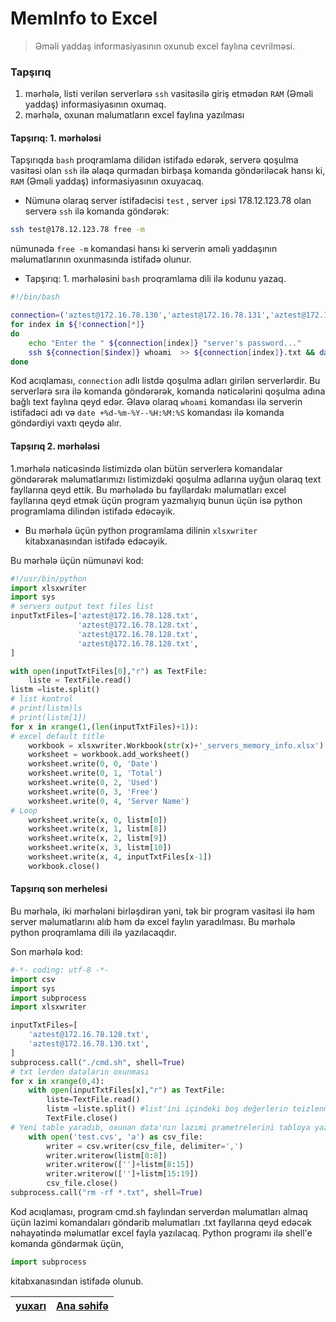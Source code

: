 # MemInfo to Excel
> Əməli yaddaş informasiyasının oxunub excel faylına cevrilməsi.

### Tapşırıq
 1. mərhələ, listi verilən serverlərə `ssh` vasitəsilə giriş etmədən `RAM` (Əməli yaddaş) informasiyasının oxumaq.
 2. mərhələ, oxunan məlumatların excel faylına yazılması


 #### Tapşırıq: 1. mərhələsi
Tapşırıqda `bash` proqramlama dilidən istifadə edərək, serverə qoşulma vasitəsi olan `ssh` ilə əlaqə qurmadan birbaşa komanda göndəriləcək hansı ki, `RAM` (Əməli yaddaş) informasiyasının oxuyacaq.

* Nümunə olaraq server istifadəcisi `test` , server `ip`si 178.12.123.78 olan serverə `ssh` ilə komanda göndərək:
```bash
ssh test@178.12.123.78 free -m
```
nümunədə `free -m` komandasi hansı ki serverin əməli yaddaşının məlumatlarının oxunmasında istifadə olunur.
* Tapşırıq: 1. mərhələsini `bash` proqramlama dili ilə kodunu yazaq.

```bash
#!/bin/bash

connection=('aztest@172.16.78.130','aztest@172.16.78.131','aztest@172.16.78.132')
for index in ${!connection[*]}
do
	echo "Enter the " ${connection[index]} "server's password..."
	ssh ${connection[$index]} whoami  >> ${connection[index]}.txt && date +%d-%m-%Y--%H:%M:%S  >> ${connection[index]}.txt && free -m >> ${connection[index]}.txt
done
```
Kod acıqlaması, `connection` adlı listdə qoşulma adları girilən serverlərdir. Bu serverlərə sıra ilə komanda göndərərək, komanda nəticələrini qoşulma adına bağlı text faylına qeyd edər. Əlavə olaraq `whoami` komandası ilə serverin istifadəci adı və `date +%d-%m-%Y--%H:%M:%S` komandası ilə komanda göndərdiyi vaxtı qeydə alır.

#### Tapşırıq 2. mərhələsi
1.mərhələ nəticəsində listimizdə olan bütün serverlerə komandalar göndərərək məlumatlarımızı listimizdəki qoşulma adlarına uyğun olaraq text fayllarına qeyd ettik. Bu mərhələdə bu fayllardakı məlumatları excel fayllarına qeyd etmək üçün program yazmalıyıq bunun üçün isə python programlama dilindən istifadə edəcəyik.
* Bu mərhələ üçün python programlama dilinin `xlsxwriter` kitabxanasından istifadə edəcəyik.

Bu mərhələ üçün nümunəvi kod:
```python
#!/usr/bin/python
import xlsxwriter
import sys
# servers output text files list
inputTxtFiles=['aztest@172.16.78.128.txt',
			   'aztest@172.16.78.128.txt',
			   'aztest@172.16.78.128.txt',
			   'aztest@172.16.78.128.txt',
]

with open(inputTxtFiles[0],"r") as TextFile:
	liste = TextFile.read()
listm =liste.split()
# list kontrol
# print(listm)ls
# print(listm[1])
for x in xrange(1,(len(inputTxtFiles)+1)):
# excel default title
	workbook = xlsxwriter.Workbook(str(x)+'_servers_memory_info.xlsx')
	worksheet = workbook.add_worksheet()
	worksheet.write(0, 0, 'Date')
	worksheet.write(0, 1, 'Total')
	worksheet.write(0, 2, 'Used')
	worksheet.write(0, 3, 'Free')
	worksheet.write(0, 4, 'Server Name')
# Loop
	worksheet.write(x, 0, listm[0])
	worksheet.write(x, 1, listm[8])
	worksheet.write(x, 2, listm[9])
	worksheet.write(x, 3, listm[10])
	worksheet.write(x, 4, inputTxtFiles[x-1])
	workbook.close()
```

#### Tapşırıq son merhelesi
Bu mərhələ, iki mərhələni birləşdirən yəni, tək bir program vasitəsi ilə həm server məlumatlarını alıb həm də excel faylın yaradılması. Bu mərhələ python proqramlama dili ilə yazılacaqdır.

Son mərhələ kod:

```python
#-*- coding: utf-8 -*-
import csv
import sys
import subprocess
import xlsxwriter

inputTxtFiles=[
	'aztest@172.16.78.128.txt',
	'aztest@172.16.78.130.txt',
]
subprocess.call("./cmd.sh", shell=True)
# txt lerden dataların oxunması
for x in xrange(0,4):
	with open(inputTxtFiles[x],"r") as TextFile:
		liste=TextFile.read()
		listm =liste.split() #list'ini içindeki boş değerlerin teizlenmesi
		TextFile.close()
# Yeni table yaradıb, oxunan data'nın lazımi prametrelerini tabloya yazma işlemi
	with open('test.cvs', 'a') as csv_file:
		writer = csv.writer(csv_file, delimiter=',')
		writer.writerow(listm[0:8])
		writer.writerow(['']+listm[8:15])
		writer.writerow(['']+listm[15:19])
		csv_file.close()
subprocess.call("rm -rf *.txt", shell=True)
```

Kod acıqlaması, program cmd.sh faylından serverdən məlumatları almaq üçün lazimi komandaları göndərib məlumatları .txt fayllarına qeyd edəcək nəhayətində məlumatlar excel fayla yazılacaq. Python programı ilə shell'e komanda göndərmək üçün,
```python
import subprocess
```
kitabxanasından istifadə olunub.

[yuxarı](https://github.com/smehemmed/CENG200_STAJ1/blob/master/memInfo/lang/az.md#meminfo-to-excel)      | [Ana səhifə](https://github.com/smehemmed/CENG200_STAJ1)     
 ------------- | -------------
